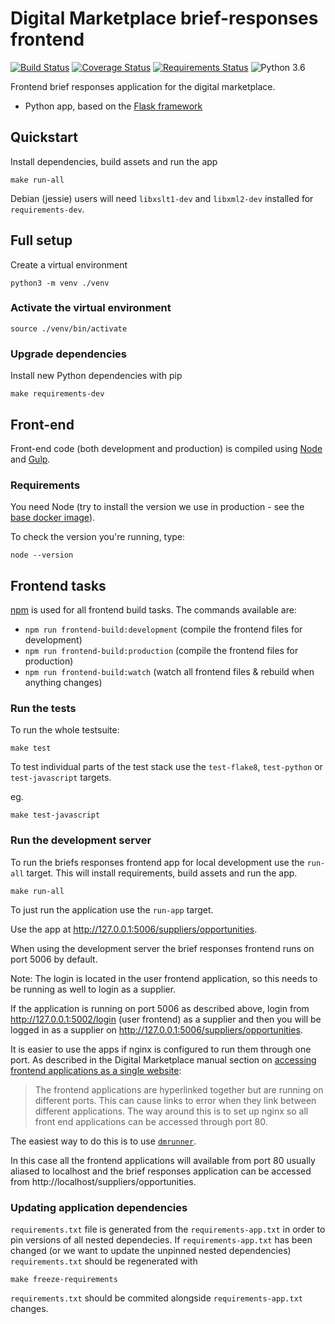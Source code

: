 # Digital Marketplace brief-responses frontend

[![Build Status](https://travis-ci.org/alphagov/digitalmarketplace-brief-responses-frontend.svg?branch=master)](https://travis-ci.org/alphagov/digitalmarketplace-brief-responses-frontend)
[![Coverage Status](https://coveralls.io/repos/github/alphagov/digitalmarketplace-brief-responses-frontend/badge.svg?branch=master)](https://coveralls.io/github/alphagov/digitalmarketplace-brief-responses-frontend?branch=master)
[![Requirements Status](https://requires.io/github/alphagov/digitalmarketplace-brief-responses-frontend/requirements.svg?branch=master)](https://requires.io/github/alphagov/digitalmarketplace-brief-responses-frontend/requirements/?branch=master)
![Python 3.6](https://img.shields.io/badge/python-3.6-blue.svg)

Frontend brief responses application for the digital marketplace.

- Python app, based on the [Flask framework](http://flask.pocoo.org/)

## Quickstart

Install dependencies, build assets and run the app
```
make run-all
```

Debian (jessie) users will need `libxslt1-dev` and `libxml2-dev` installed for `requirements-dev`.

## Full setup

Create a virtual environment
 ```
 python3 -m venv ./venv
 ```

### Activate the virtual environment

```
source ./venv/bin/activate
```

### Upgrade dependencies

Install new Python dependencies with pip

```make requirements-dev```


## Front-end

Front-end code (both development and production) is compiled using [Node](http://nodejs.org/) and [Gulp](http://gulpjs.com/).

### Requirements

You need Node (try to install the version we use in production -
 see the [base docker image](https://github.com/alphagov/digitalmarketplace-docker-base/blob/master/base.docker)).

To check the version you're running, type:

```
node --version
```

## Frontend tasks

[npm](https://docs.npmjs.com/cli/run-script) is used for all frontend build tasks. The commands available are:

- `npm run frontend-build:development` (compile the frontend files for development)
- `npm run frontend-build:production` (compile the frontend files for production)
- `npm run frontend-build:watch` (watch all frontend files & rebuild when anything changes)





### Run the tests

To run the whole testsuite:

```
make test
```

To test individual parts of the test stack use the `test-flake8`, `test-python`
or `test-javascript` targets.

eg.
```
make test-javascript
```

### Run the development server

To run the briefs responses frontend app for local development use the `run-all` target.
This will install requirements, build assets and run the app.

```
make run-all
```

To just run the application use the `run-app` target.

Use the app at http://127.0.0.1:5006/suppliers/opportunities.

When using the development server the brief responses frontend runs on port 5006 by default.

Note: The login is located in the user frontend application, so this needs to be running as well to login as a supplier.

If the application is running on port 5006 as described above, login from
http://127.0.0.1:5002/login (user frontend) as a supplier and then you will be
logged in as a supplier on http://127.0.0.1:5006/suppliers/opportunities.

It is easier to use the apps if nginx is configured to run them through one port.
As described in the Digital Marketplace manual section on [accessing frontend
applications as a single website][manual-nginx]:

> The frontend applications are hyperlinked together but are running on
> different ports. This can cause links to error when they link between
> different applications. The way around this is to set up nginx so all front
> end applications can be accessed through port 80.

The easiest way to do this is to use [`dmrunner`](https://github.com/alphagov/digitalmarketplace-runner).

In this case all the frontend applications will available from port 80 usually
aliased to localhost and the brief responses application can be accessed from
http://localhost/suppliers/opportunities.

[manual-nginx]: https://alphagov.github.io/digitalmarketplace-manual/developing-the-digital-marketplace/developer-setup.html#accessing-frontend-applications-as-a-single-website

### Updating application dependencies

`requirements.txt` file is generated from the `requirements-app.txt` in order to pin
versions of all nested dependecies. If `requirements-app.txt` has been changed (or
we want to update the unpinned nested dependencies) `requirements.txt` should be
regenerated with

```
make freeze-requirements
```

`requirements.txt` should be commited alongside `requirements-app.txt` changes.
